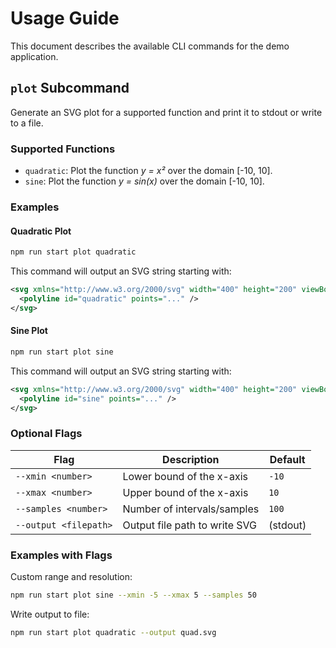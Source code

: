 # Usage Guide

This document describes the available CLI commands for the demo application.

## `plot` Subcommand

Generate an SVG plot for a supported function and print it to stdout or write to a file.

### Supported Functions

- `quadratic`: Plot the function *y = x²* over the domain [-10, 10].
- `sine`: Plot the function *y = sin(x)* over the domain [-10, 10].

### Examples

#### Quadratic Plot

```bash
npm run start plot quadratic
```

This command will output an SVG string starting with:

```svg
<svg xmlns="http://www.w3.org/2000/svg" width="400" height="200" viewBox="0 0 400 200">
  <polyline id="quadratic" points="..." />
</svg>
```

#### Sine Plot

```bash
npm run start plot sine
```

This command will output an SVG string starting with:

```svg
<svg xmlns="http://www.w3.org/2000/svg" width="400" height="200" viewBox="0 0 400 200">
  <polyline id="sine" points="..." />
</svg>
```

### Optional Flags

| Flag                | Description                              | Default   |
|---------------------|------------------------------------------|-----------|
| `--xmin <number>`   | Lower bound of the x-axis                | `-10`     |
| `--xmax <number>`   | Upper bound of the x-axis                | `10`      |
| `--samples <number>`| Number of intervals/samples             | `100`     |
| `--output <filepath>`| Output file path to write SVG          | (stdout)  |

### Examples with Flags

Custom range and resolution:
```bash
npm run start plot sine --xmin -5 --xmax 5 --samples 50
```

Write output to file:
```bash
npm run start plot quadratic --output quad.svg
```

